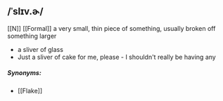 ## /ˈslɪv.ɚ/
[[N]]  [[Formal]]
a very small, thin piece of something, usually broken off something larger

- a sliver of glass
- Just a sliver of cake for me, please - I shouldn't really be having any

##### Synonyms:
- [[Flake]]

